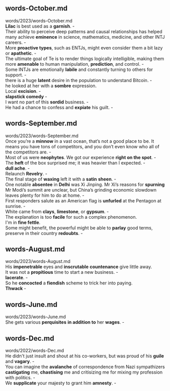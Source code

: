 ## words-October.md ##  
words/2023/words-October.md  
**Lilac** is best used as a **garnish**. -  
Their ability to perceive deep patterns and causal relationships has helped many achieve **eminence** in science, mathematics, medicine, and other INTJ careers. -  
More **proactive types**, such as ENTJs, might even consider them a bit lazy or **apathetic**. -  
The ultimate goal of Te is to render things logically intelligible, making them more **amenable** to human manipulation, **prediction**, and control. -  
Some INTJs are emotionally **labile** and constantly turning to others for support. -  
there is a huge **latent** desire in the population to understand Bitcoin. -  
he looked at her with a **sombre** expression.   
Local **excision**. -  
**slapstick comedy** -  
I want no part of this **sordid** business. -  
He had a chance to confess and **expiate** his guilt. -  

## words-September.md ##  
words/2023/words-September.md  
Once you’re a **minnow** in a vast ocean, that’s not a good place to be. It means you have tons of competitors, and you don’t even know who all of the competitors are. -  
Most of us were **neophytes**. We got our experience **right on the spot**. -  
The **heft** of the box surprised me; it was heavier than I expected. -  
**dull ache**. -  
Relaunch **Revelry**. -  
The final stage of **waxing** left it with a **satin** **sheen**. -  
One notable **absentee** in **Delhi** was Xi Jinping. Mr Xi’s reasons for **spurning** Mr Modi’s summit are unclear, but China’s grinding economic slowdown leaves plenty for him to do at home. -  
First responders salute as an American flag is **unfurled** at the Pentagon at sunrise. -  
White came from **clays**, **limestone**, or **gypsum**. -  
The explanation is too **facile** for such a complex phenomenon.   
I'm in **fine fettle**.   
Some might benefit, the powerful might be able to **parlay** good terms, preserve in their country **redoubts**. -  

## words-August.md ##  
words/2023/words-August.md  
His **impenetrable** eyes and **inscrutable** **countenance** give little away.   
It was not a **propitious** time to start a new business. -  
**lacerate**. -  
So he **concocted** a **fiendish** scheme to trick her into paying.   
**Thwack** -  

## words-June.md ##  
words/2023/words-June.md  
She gets various **perquisites** **in addition to** her **wages**. -  

## words-Dec.md ##  
words/2022/words-Dec.md  
He didn't just insult and shout at his co-workers, but was proud of his **guile** and **vagary**. -  
You can imagine the **avalanche** of correspondence from Nazi sympathizers **castigating** me, **chastising** me and critisizing me for mixing my profession with politics. -  
We **supplicate** your majesty to grant him **amnesty**. -  

